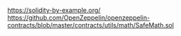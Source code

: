 https://solidity-by-example.org/
https://github.com/OpenZeppelin/openzeppelin-contracts/blob/master/contracts/utils/math/SafeMath.sol
